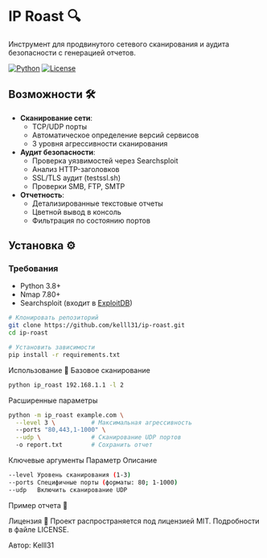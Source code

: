 # IP Roast 🔍

Инструмент для продвинутого сетевого сканирования и аудита безопасности с генерацией отчетов.

[![Python](https://img.shields.io/badge/Python-3.8%2B-blue)](https://python.org)
[![License](https://img.shields.io/badge/License-MIT-green)](LICENSE)


## Возможности 🛠️
- **Сканирование сети**: 
  - TCP/UDP порты
  - Автоматическое определение версий сервисов
  - 3 уровня агрессивности сканирования
- **Аудит безопасности**:
  - Проверка уязвимостей через Searchsploit
  - Анализ HTTP-заголовков
  - SSL/TLS аудит (testssl.sh)
  - Проверки SMB, FTP, SMTP
- **Отчетность**:
  - Детализированные текстовые отчеты
  - Цветной вывод в консоль
  - Фильтрация по состоянию портов

## Установка ⚙️

### Требования
- Python 3.8+
- Nmap 7.80+
- Searchsploit (входит в [ExploitDB](https://github.com/offensive-security/exploitdb))

```bash
# Клонировать репозиторий
git clone https://github.com/kelll31/ip-roast.git
cd ip-roast
```
```bash
# Установить зависимости
pip install -r requirements.txt
```
Использование 🚀
Базовое сканирование
```bash
python ip_roast 192.168.1.1 -l 2
```
Расширенные параметры
```bash
python -m ip_roast example.com \
  --level 3 \          # Максимальная агрессивность
  --ports "80,443,1-1000" \
  --udp \              # Сканирование UDP портов
  -o report.txt        # Сохранить отчет
```
Ключевые аргументы
Параметр	Описание
```bash
--level	Уровень сканирования (1-3)
--ports	Специфичные порты (форматы: 80; 1-1000)
--udp	Включить сканирование UDP
```
Пример отчета 📄


Лицензия 📜
Проект распространяется под лицензией MIT. Подробности в файле LICENSE.

Автор: Kelll31
